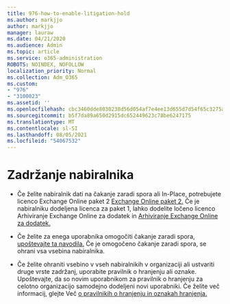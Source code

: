 ```yaml
---
title: 976-how-to-enable-litigation-hold
ms.author: markjjo
author: markjjo
manager: lauraw
ms.date: 04/21/2020
ms.audience: Admin
ms.topic: article
ms.service: o365-administration
ROBOTS: NOINDEX, NOFOLLOW
localization_priority: Normal
ms.collection: Adm_O365
ms.custom:
- "976"
- "3100023"
ms.assetid: ''
ms.openlocfilehash: cbc3460dde8030238d56d054af7e4ee13d655d7d54f65c3275a73e899dd6f813
ms.sourcegitcommit: b5f7da89a650d2915dc652449623c78be6247175
ms.translationtype: MT
ms.contentlocale: sl-SI
ms.lasthandoff: 08/05/2021
ms.locfileid: "54067532"
---
```

# <a name="place-a-mailbox-on-legal-hold"></a>Zadržanje nabiralnika

- Če želite nabiralnik dati na čakanje zaradi spora ali In-Place, potrebujete licenco Exchange Online paket 2 [Exchange Online paket 2.](https://docs.microsoft.com/office365/servicedescriptions/office-365-platform-service-description/office-365-plan-options) Če je nabiralniku dodeljena licenca za paket 1, lahko dodelite ločeno licenco Arhiviranje Exchange Online za dodatek in [Arhiviranje Exchange Online za dodatek.](https://docs.microsoft.com/office365/servicedescriptions/exchange-online-archiving-service-description)

- Če želite za enega uporabnika omogočiti čakanje zaradi spora, [upoštevajte ta navodila.](https://docs.microsoft.com/microsoft-365/compliance/create-a-litigation-hold) Če je omogočeno čakanje zaradi spora, se ohrani vsa vsebina nabiralnika.

- Če želite ohraniti vsebino v vseh nabiralnikih v organizaciji ali ustvariti druge vrste zadržanj, uporabite pravilnik o hranjenju ali oznake. Upoštevajte, da so novim uporabnikom za pravilnik o hranjenju za celotno organizacijo samodejno dodeljeni novi uporabniki. Če želite več informacij, glejte Več [o pravilnikih o hranjenju in oznakah hranjenja.](https://docs.microsoft.com/microsoft-365/compliance/retention-policies#applying-a-retention-policy-to-an-entire-organization-or-specific-locations) 
